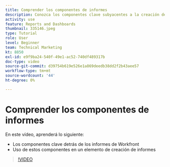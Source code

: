 ```yaml
---
title: Comprender los componentes de informes
description: Conozca los componentes clave subyacentes a la creación de informes y cómo se utilizan en un elemento de creación de informes en Workfront.
activity: use
feature: Reports and Dashboards
thumbnail: 335146.jpeg
type: Tutorial
role: User
level: Beginner
team: Technical Marketing
kt: 8850
exl-id: e9f9ba24-540f-49e1-ac52-740df489317b
doc-type: video
source-git-commit: d39754b619e526e1a869deedb38dd2f2b43aee57
workflow-type: tm+mt
source-wordcount: '44'
ht-degree: 0%

---
```


# Comprender los componentes de informes

En este vídeo, aprenderá lo siguiente:

* Los componentes clave detrás de los informes de Workfront
* Uso de estos componentes en un elemento de creación de informes

>[!VIDEO](https://video.tv.adobe.com/v/335146/?quality=12)
